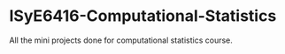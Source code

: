 # ISyE6416-Computational-Statistics
All the mini projects done for computational statistics course.
